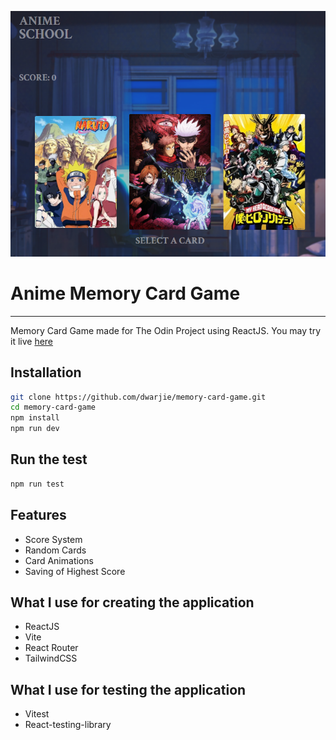 ![Screenshot](src/assets/screenshot.png)

# Anime Memory Card Game

---

Memory Card Game made for The Odin Project using ReactJS. You may try it live [here](https://dwarjie.github.io/memory-card-game/)

## Installation

```bash
git clone https://github.com/dwarjie/memory-card-game.git
cd memory-card-game
npm install
npm run dev
```

## Run the test

```bash
npm run test
```

## Features

- Score System
- Random Cards
- Card Animations
- Saving of Highest Score

## What I use for creating the application

- ReactJS
- Vite
- React Router
- TailwindCSS

## What I use for testing the application

- Vitest
- React-testing-library
